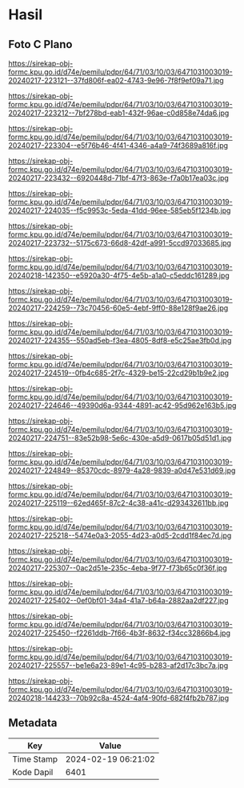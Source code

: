 # Hasil

## Foto C Plano

https://sirekap-obj-formc.kpu.go.id/d74e/pemilu/pdpr/64/71/03/10/03/6471031003019-20240217-223121--37fd806f-ea02-4743-9e96-7f8f9ef09a71.jpg

https://sirekap-obj-formc.kpu.go.id/d74e/pemilu/pdpr/64/71/03/10/03/6471031003019-20240217-223212--7bf278bd-eab1-432f-96ae-c0d858e74da6.jpg

https://sirekap-obj-formc.kpu.go.id/d74e/pemilu/pdpr/64/71/03/10/03/6471031003019-20240217-223304--e5f76b46-4f41-4346-a4a9-74f3689a816f.jpg

https://sirekap-obj-formc.kpu.go.id/d74e/pemilu/pdpr/64/71/03/10/03/6471031003019-20240217-223432--6920448d-71bf-47f3-863e-f7a0b17ea03c.jpg

https://sirekap-obj-formc.kpu.go.id/d74e/pemilu/pdpr/64/71/03/10/03/6471031003019-20240217-224035--f5c9953c-5eda-41dd-96ee-585eb5f1234b.jpg

https://sirekap-obj-formc.kpu.go.id/d74e/pemilu/pdpr/64/71/03/10/03/6471031003019-20240217-223732--5175c673-66d8-42df-a991-5ccd97033685.jpg

https://sirekap-obj-formc.kpu.go.id/d74e/pemilu/pdpr/64/71/03/10/03/6471031003019-20240218-142350--e5920a30-4f75-4e5b-a1a0-c5eddc161289.jpg

https://sirekap-obj-formc.kpu.go.id/d74e/pemilu/pdpr/64/71/03/10/03/6471031003019-20240217-224259--73c70456-60e5-4ebf-9ff0-88e128f9ae26.jpg

https://sirekap-obj-formc.kpu.go.id/d74e/pemilu/pdpr/64/71/03/10/03/6471031003019-20240217-224355--550ad5eb-f3ea-4805-8df8-e5c25ae3fb0d.jpg

https://sirekap-obj-formc.kpu.go.id/d74e/pemilu/pdpr/64/71/03/10/03/6471031003019-20240217-224519--0fb4c685-2f7c-4329-be15-22cd29b1b9e2.jpg

https://sirekap-obj-formc.kpu.go.id/d74e/pemilu/pdpr/64/71/03/10/03/6471031003019-20240217-224646--49390d6a-9344-4891-ac42-95d962e163b5.jpg

https://sirekap-obj-formc.kpu.go.id/d74e/pemilu/pdpr/64/71/03/10/03/6471031003019-20240217-224751--83e52b98-5e6c-430e-a5d9-0617b05d51d1.jpg

https://sirekap-obj-formc.kpu.go.id/d74e/pemilu/pdpr/64/71/03/10/03/6471031003019-20240217-224849--85370cdc-8979-4a28-9839-a0d47e531d69.jpg

https://sirekap-obj-formc.kpu.go.id/d74e/pemilu/pdpr/64/71/03/10/03/6471031003019-20240217-225119--62ed465f-87c2-4c38-a41c-d293432611bb.jpg

https://sirekap-obj-formc.kpu.go.id/d74e/pemilu/pdpr/64/71/03/10/03/6471031003019-20240217-225218--5474e0a3-2055-4d23-a0d5-2cdd1f84ec7d.jpg

https://sirekap-obj-formc.kpu.go.id/d74e/pemilu/pdpr/64/71/03/10/03/6471031003019-20240217-225307--0ac2d51e-235c-4eba-9f77-f73b65c0f36f.jpg

https://sirekap-obj-formc.kpu.go.id/d74e/pemilu/pdpr/64/71/03/10/03/6471031003019-20240217-225402--0ef0bf01-34a4-41a7-b64a-2882aa2df227.jpg

https://sirekap-obj-formc.kpu.go.id/d74e/pemilu/pdpr/64/71/03/10/03/6471031003019-20240217-225450--f2261ddb-7f66-4b3f-8632-f34cc32866b4.jpg

https://sirekap-obj-formc.kpu.go.id/d74e/pemilu/pdpr/64/71/03/10/03/6471031003019-20240217-225557--be1e6a23-89e1-4c95-b283-af2d17c3bc7a.jpg

https://sirekap-obj-formc.kpu.go.id/d74e/pemilu/pdpr/64/71/03/10/03/6471031003019-20240218-144233--70b92c8a-4524-4af4-90fd-682f4fb2b787.jpg


## Metadata

| Key        | Value               |
| ---------- | ------------------- |
| Time Stamp | 2024-02-19 06:21:02 |
| Kode Dapil | 6401                |



